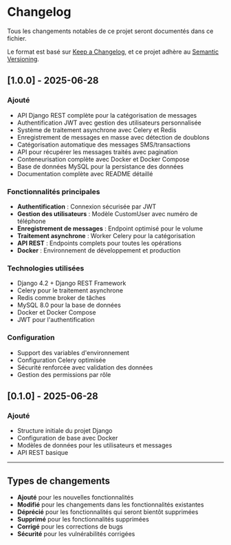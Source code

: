 # Changelog

Tous les changements notables de ce projet seront documentés dans ce fichier.

Le format est basé sur [Keep a Changelog](https://keepachangelog.com/fr/1.0.0/),
et ce projet adhère au [Semantic Versioning](https://semver.org/spec/v2.0.0.html).

## [1.0.0] - 2025-06-28

### Ajouté
- API Django REST complète pour la catégorisation de messages
- Authentification JWT avec gestion des utilisateurs personnalisée
- Système de traitement asynchrone avec Celery et Redis
- Enregistrement de messages en masse avec détection de doublons
- Catégorisation automatique des messages SMS/transactions
- API pour récupérer les messages traités avec pagination
- Conteneurisation complète avec Docker et Docker Compose
- Base de données MySQL pour la persistance des données
- Documentation complète avec README détaillé

### Fonctionnalités principales
- **Authentification** : Connexion sécurisée par JWT
- **Gestion des utilisateurs** : Modèle CustomUser avec numéro de téléphone
- **Enregistrement de messages** : Endpoint optimisé pour le volume
- **Traitement asynchrone** : Worker Celery pour la catégorisation
- **API REST** : Endpoints complets pour toutes les opérations
- **Docker** : Environnement de développement et production

### Technologies utilisées
- Django 4.2 + Django REST Framework
- Celery pour le traitement asynchrone
- Redis comme broker de tâches
- MySQL 8.0 pour la base de données
- Docker et Docker Compose
- JWT pour l'authentification

### Configuration
- Support des variables d'environnement
- Configuration Celery optimisée
- Sécurité renforcée avec validation des données
- Gestion des permissions par rôle

## [0.1.0] - 2025-06-28

### Ajouté
- Structure initiale du projet Django
- Configuration de base avec Docker
- Modèles de données pour les utilisateurs et messages
- API REST basique

---

## Types de changements

- **Ajouté** pour les nouvelles fonctionnalités
- **Modifié** pour les changements dans les fonctionnalités existantes
- **Déprécié** pour les fonctionnalités qui seront bientôt supprimées
- **Supprimé** pour les fonctionnalités supprimées
- **Corrigé** pour les corrections de bugs
- **Sécurité** pour les vulnérabilités corrigées 